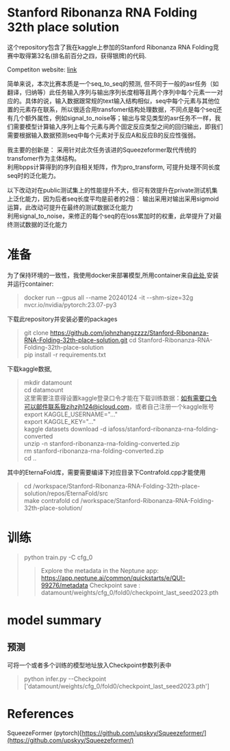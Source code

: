 # Stanford Ribonanza RNA Folding 32th place solution 

这个repository包含了我在kaggle上参加的Stanford Ribonanza RNA Folding竞赛中取得第32名(排名前百分之四，获得银牌)的代码.  

Competiton website: [link](https://www.kaggle.com/competitions/stanford-ribonanza-rna-folding)  

简单来说，本次比赛本质是一个seq_to_seq的预测, 但不同于一般的asr任务（如翻译，归纳等）此任务输入序列与输出序列长度相等且两个序列中每个元素一一对应的。具体的说，输入数据跟常规的text输入结构相似，seq中每个元素与其他位置的元素存在联系，所以很适合用transfomer结构处理数据，不同点是每个seq还有几个额外属性，例如signal_to_noise等；输出与常见类型的asr任务不一样，我们需要模型计算输入序列上每个元素与两个固定反应类型之间的回归输出，即我们需要根据输入数据预测seq中每个元素对于反应A和反应B的反应性强弱。   

我主要的创新是： 
采用针对此次任务该进的Squeezeformer取代传统的transfomer作为主体结构。  
利用bpps计算得到的序列自相关矩阵，作为pro_transform, 可提升处理不同长度seq时的泛化能力。  

以下改动对在public测试集上的性能提升不大，但可有效提升在private测试机集上泛化能力，因为后者seq长度平均是前者的2倍：
输出采用对输出采用sigmoid运算，此改动可提升在最终的测试数据泛化能力  
利用signal_to_noise，来修正的每个seq的在loss累加时的权重，此举提升了对最终测试数据的泛化能力  

# 准备

为了保持环境的一致性，我使用docker来部署模型,所用container来自[此处](https://catalog.ngc.nvidia.com/orgs/nvidia/containers/pytorch),安装并运行container:
> docker run --gpus all --name 20240124  -it --shm-size=32g nvcr.io/nvidia/pytorch:23.07-py3  

下载此repository并安装必要的packages
> git clone https://github.com/johnzhangzzzz/Stanford-Ribonanza-RNA-Folding-32th-place-solution.git
> cd Stanford-Ribonanza-RNA-Folding-32th-place-solution  
> pip install -r requirements.txt  
  
下载kaggle数据,  
> mkdir datamount  
> cd datamount  
这里需要注意得设置kaggle登录口令才能在下载训练数据：如有需要口令可以邮件联系我zjhzjh124@icloud.com，或者自己注册一个kaggle账号  
> export KAGGLE_USERNAME="..."  
> export KAGGLE_KEY="..."  
> kaggle datasets download -d iafoss/stanford-ribonanza-rna-folding-converted  
> unzip -n stanford-ribonanza-rna-folding-converted.zip  
> rm stanford-ribonanza-rna-folding-converted.zip  
> cd ..
> 
其中的EternaFold库，需要需要编译下对应目录下Contrafold.cpp才能使用
> cd /workspace/Stanford-Ribonanza-RNA-Folding-32th-place-solution/repos/EternaFold/src  
> make contrafold
> cd /workspace/Stanford-Ribonanza-RNA-Folding-32th-place-solution/  

# 训练  
> python train.py -C cfg_0
>> Explore the metadata in the Neptune app:
>> https://app.neptune.ai/common/quickstarts/e/QUI-99276/metadata
>> Checkpoint save : datamount/weights/cfg_0/fold0/checkpoint_last_seed2023.pth

# model summary


## 预测  
可将一个或者多个训练的模型地址放入Checkpoint参数列表中
> python infer.py --Checkpoint ['datamount/weights/cfg_0/fold0/checkpoint_last_seed2023.pth']




# References
SqueezeFormer (pytorch)[https://github.com/upskyy/Squeezeformer/](https://github.com/upskyy/Squeezeformer/)
